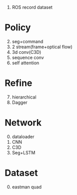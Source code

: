 1. ROS record dataset

# Policy
2. seg+command
3. 2 stream(frame+optical flow)
4. 3d conv(C3D)
5. sequence conv
6. self attention

# Refine
7. hierarchical
8. Dagger


# Network
0. dataloader
1. CNN
2. C3D
3. Seg+LSTM
# Dataset
0. eastman quad